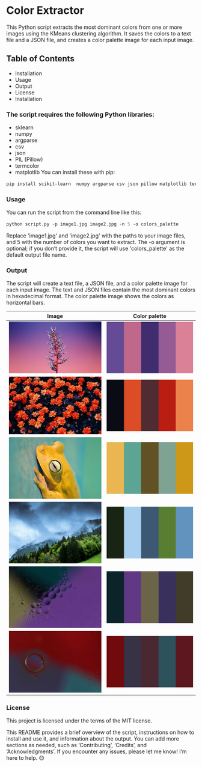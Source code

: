 # Color Extractor
This Python script extracts the most dominant colors from one or more images using the KMeans clustering algorithm. It saves the colors to a text file and a JSON file, and creates a color palette image for each input image.

## Table of Contents
- Installation
- Usage
- Output
- License
- Installation

### The script requires the following Python libraries:

- sklearn
- numpy
- argparse
- csv
- json
- PIL (Pillow)
- termcolor
- matplotlib
You can install these with pip:
```bash
pip install scikit-learn  numpy argparse csv json pillow matplotlib termcolor
```

### Usage
You can run the script from the command line like this:

```python
python script.py -p image1.jpg image2.jpg -n 5 -o colors_palette
```

Replace 'image1.jpg' and 'image2.jpg' with the paths to your image files, and 5 with the number of colors you want to extract. The -o argument is optional; if you don’t provide it, the script will use 'colors_palette' as the default output file name.

### Output
The script will create a text file, a JSON file, and a color palette image for each input image. The text and JSON files contain the most dominant colors in hexadecimal format. The color palette image shows the colors as horizontal bars.

| Image             |  Color palette |
:-------------------------:|:-------------------------:
![](output/1.jpg)  |  ![](output/1.jpg_color_palette.png)
![](output/2.jpg)  |  ![](output/2.jpg_color_palette.png)
![](output/3.jpg)  |  ![](output/3.jpg_color_palette.png)
![](output/4.jpg)  |  ![](output/4.jpg_color_palette.png)
![](output/5.jpg)  |  ![](output/5.jpg_color_palette.png)
![](output/6.jpg)  |  ![](output/6.jpg_color_palette.png)

### License
This project is licensed under the terms of the MIT license.

This README provides a brief overview of the script, instructions on how to install and use it, and information about the output. You can add more sections as needed, such as ‘Contributing’, ‘Credits’, and ‘Acknowledgments’. If you encounter any issues, please let me know! I’m here to help. 😊


